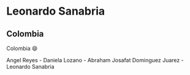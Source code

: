 # **Leonardo Sanabria**
## Colombia

Colombia :smile:

Angel Reyes - Daniela Lozano - Abraham Josafat Dominguez Juarez - Leonardo Sanabria
